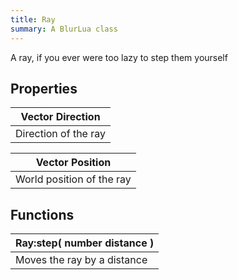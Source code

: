 ```yaml
---
title: Ray
summary: A BlurLua class
---
```



A ray, if you ever were too lazy to step them yourself

## Properties
| **Vector** Direction |
| --------------------- |
| Direction of the ray     |

| **Vector** Position |
| --------------------- |
| World position of the ray     |

## Functions
| Ray:step( **number** distance )  |
| ------------------- |
| Moves the ray by a distance |



